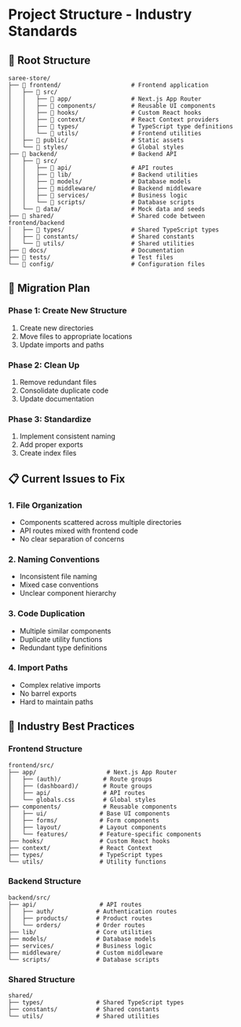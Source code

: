 # Project Structure - Industry Standards

## 📁 Root Structure
```
saree-store/
├── 📁 frontend/                    # Frontend application
│   ├── 📁 src/
│   │   ├── 📁 app/                 # Next.js App Router
│   │   ├── 📁 components/          # Reusable UI components
│   │   ├── 📁 hooks/               # Custom React hooks
│   │   ├── 📁 context/             # React Context providers
│   │   ├── 📁 types/               # TypeScript type definitions
│   │   └── 📁 utils/               # Frontend utilities
│   ├── 📁 public/                  # Static assets
│   └── 📁 styles/                  # Global styles
├── 📁 backend/                     # Backend API
│   ├── 📁 src/
│   │   ├── 📁 api/                 # API routes
│   │   ├── 📁 lib/                 # Backend utilities
│   │   ├── 📁 models/              # Database models
│   │   ├── 📁 middleware/          # Backend middleware
│   │   ├── 📁 services/            # Business logic
│   │   └── 📁 scripts/             # Database scripts
│   └── 📁 data/                    # Mock data and seeds
├── 📁 shared/                      # Shared code between frontend/backend
│   ├── 📁 types/                   # Shared TypeScript types
│   ├── 📁 constants/               # Shared constants
│   └── 📁 utils/                   # Shared utilities
├── 📁 docs/                        # Documentation
├── 📁 tests/                       # Test files
└── 📁 config/                      # Configuration files
```

## 🔄 Migration Plan

### Phase 1: Create New Structure
1. Create new directories
2. Move files to appropriate locations
3. Update imports and paths

### Phase 2: Clean Up
1. Remove redundant files
2. Consolidate duplicate code
3. Update documentation

### Phase 3: Standardize
1. Implement consistent naming
2. Add proper exports
3. Create index files

## 📋 Current Issues to Fix

### 1. File Organization
- Components scattered across multiple directories
- API routes mixed with frontend code
- No clear separation of concerns

### 2. Naming Conventions
- Inconsistent file naming
- Mixed case conventions
- Unclear component hierarchy

### 3. Code Duplication
- Multiple similar components
- Duplicate utility functions
- Redundant type definitions

### 4. Import Paths
- Complex relative imports
- No barrel exports
- Hard to maintain paths

## 🎯 Industry Best Practices

### Frontend Structure
```
frontend/src/
├── app/                    # Next.js App Router
│   ├── (auth)/            # Route groups
│   ├── (dashboard)/       # Route groups
│   ├── api/               # API routes
│   └── globals.css        # Global styles
├── components/            # Reusable components
│   ├── ui/               # Base UI components
│   ├── forms/            # Form components
│   ├── layout/           # Layout components
│   └── features/         # Feature-specific components
├── hooks/                # Custom React hooks
├── context/              # React Context
├── types/                # TypeScript types
└── utils/                # Utility functions
```

### Backend Structure
```
backend/src/
├── api/                  # API routes
│   ├── auth/            # Authentication routes
│   ├── products/        # Product routes
│   └── orders/          # Order routes
├── lib/                 # Core utilities
├── models/              # Database models
├── services/            # Business logic
├── middleware/          # Custom middleware
└── scripts/             # Database scripts
```

### Shared Structure
```
shared/
├── types/               # Shared TypeScript types
├── constants/           # Shared constants
└── utils/               # Shared utilities
``` 